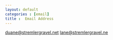```yaml
---
layout: default
categories : [email]
title :  Email Address
---
```

duane@stremlergravel.net
lane@stremlergravel.ne

